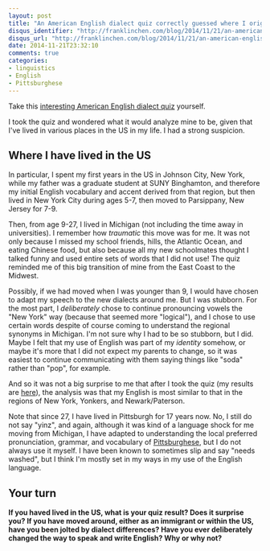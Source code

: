 ```yaml
---
layout: post
title: "An American English dialect quiz correctly guessed where I originally grew up in the US"
disqus_identifier: "http://franklinchen.com/blog/2014/11/21/an-american-english-dialect-quiz-correctly-guessed-where-i-originally-grew-up-in-the-us/"
disqus_url: "http://franklinchen.com/blog/2014/11/21/an-american-english-dialect-quiz-correctly-guessed-where-i-originally-grew-up-in-the-us/"
date: 2014-11-21T23:32:10
comments: true
categories:
- linguistics
- English
- Pittsburghese
---
```

Take this [interesting American English dialect quiz](http://www.nytimes.com/interactive/2013/12/20/sunday-review/dialect-quiz-map.html) yourself.

I took the quiz and wondered what it would analyze mine to be, given that I've lived in various places in the US in my life. I had a strong suspicion.

<!--more-->

## Where I have lived in the US

In particular, I spent my first years in the US in Johnson City, New York, while my father was a graduate student at SUNY Binghamton, and therefore my initial English vocabulary and accent derived from that region, but then lived in New York City during ages 5-7, then moved to Parsippany, New Jersey for 7-9.

Then, from age 9-27, I lived in Michigan (not including the time away in universities). I remember how *traumatic* this move was for me. It was not only because I missed my school friends, hills, the Atlantic Ocean, and eating Chinese food, but also because all my new schoolmates thought I talked funny and used entire sets of words that I did not use! The quiz reminded me of this big transition of mine from the East Coast to the Midwest.

Possibly, if we had moved when I was younger than 9, I would have chosen to adapt my speech to the new dialects around me. But I was stubborn. For the most part, I *deliberately* chose to continue pronouncing vowels the "New York" way (because that seemed more "logical"), and I chose to use certain words despite of course coming to understand the regional synonyms in Michigan. I'm not sure why I had to be so stubborn, but I did. Maybe I felt that my use of English was part of my *identity* somehow, or maybe it's more that I did not expect my parents to change, so it was easiest to continue communicating with them saying things like "soda" rather than "pop", for example.

And so it was not a big surprise to me that after I took the quiz (my results are [here](http://www.nytimes.com/interactive/2013/12/20/sunday-review/dialect-quiz-map.html?r=02222491040010200j820000814000808j0j10800008080000)), the analysis was that my English is most similar to that in the regions of New York, Yonkers, and Newark/Paterson.

Note that since 27, I have lived in Pittsburgh for 17 years now. No, I still do not say "yinz", and again, although it was kind of a language shock for me moving from Michigan, I have adapted to understanding the local preferred pronunciation, grammar, and vocabulary of [Pittsburghese](http://pittsburghspeech.pitt.edu/), but I do not always use it myself. I have been known to sometimes slip and say "needs washed", but I think I'm mostly set in my ways in my use of the English language.

## Your turn

**If you haved lived in the US, what is your quiz result? Does it surprise you? If you have moved around, either as an immigrant or within the US, have you been jolted by dialect differences? Have you ever deliberately changed the way to speak and write English? Why or why not?**
